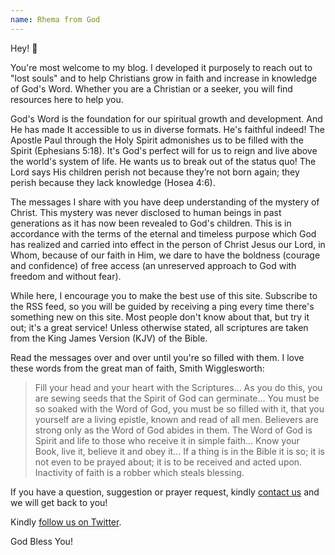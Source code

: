 ```yaml
---
name: Rhema from God
---
```


Hey! 👋

You're most welcome to my blog. I developed it purposely to reach out to "lost souls" and to help Christians grow in faith and increase in knowledge of God's Word. Whether you are a Christian or a seeker, you will find resources here to help you.

God's Word is the foundation for our spiritual growth and development. And He has made It accessible to us in diverse formats. He's faithful indeed! The Apostle Paul through the Holy Spirit admonishes us to be filled with the Spirit (Ephesians 5:18). It's God's perfect will for us to reign and live above the world's system of life. He wants us to break out of the status quo! The Lord says His children perish not because they’re not born again; they perish because they lack knowledge (Hosea 4:6).

The messages I share with you have deep understanding of the mystery of Christ. This mystery was never disclosed to human beings in past generations as it has now been revealed to God's children. This is in accordance with the terms of the eternal and timeless purpose which God has realized and carried into effect in the person of Christ Jesus our Lord, in Whom, because of our faith in Him, we dare to have the boldness (courage and confidence) of free access (an unreserved approach to God with freedom and without fear).

While here, I encourage you to make the best use of this site. Subscribe to the RSS feed, so you will be guided by receiving a ping every time there's something new on this site. Most people don't know about that, but try it out; it's a great service! Unless otherwise stated, all scriptures are taken from the King James Version (KJV) of the Bible.

Read the messages over and over until you're so filled with them. I love these words from the great man of faith, Smith Wigglesworth:

>Fill your head and your heart with the Scriptures... As you do this, you are sewing seeds that the Spirit of God can germinate... You must be so soaked with the Word of God, you must be so filled with it, that you yourself are a living epistle, known and read of all men. Believers are strong only as the Word of God abides in them. The Word of God is Spirit and life to those who receive it in simple faith... Know your Book, live it, believe it and obey it... If a thing is in the Bible it is so; it is not even to be prayed about; it is to be received and acted upon. Inactivity of faith is a robber which steals blessing.

If you have a question, suggestion or prayer request, kindly [contact us](mailto:info@rhemafromgod.com) and we will get back to you!

Kindly [follow us on Twitter](https://twitter.com/rhemafromgod).

God Bless You!
